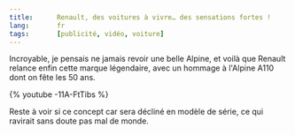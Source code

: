```yaml
---
title:      Renault, des voitures à vivre… des sensations fortes !
lang:       fr
tags:       [publicité, vidéo, voiture]
---
```


Incroyable, je pensais ne jamais revoir une belle Alpine, et voilà que Renault relance enfin cette marque légendaire, avec un hommage à l'Alpine A110 dont on fête les 50 ans.

{% youtube -11A-FtTibs %}

Reste à voir si ce concept car sera décliné en modèle de série, ce qui ravirait sans doute pas mal de monde.
